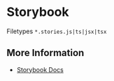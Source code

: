 # Storybook

Filetypes `*.stories.js|ts|jsx|tsx`

## More Information

- [Storybook Docs](http://storybook.js.org/docs/)
